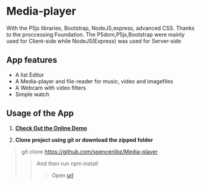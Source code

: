 # Media-player
 With the P5js libraries, Bootstrap, NodeJS,express, advanced CSS. Thanks to the proccessing Foundation. 
 The P5dom,P5js,Bootstrap were mainly used for Client-side  while NodeJS(Express) was used for  Server-side
 
 
 ## App features 
 - A list Editor 
 - A Media-player and file-reader for music, video and imagefiles
 - A Webcam with video filters
 - Simple watch
## Usage of the App
1. **[Check Out the Online Demo](https://qq9kq8mp26.codesandbox.io/ "click to continue")**

2. **Clone project using git or download the zipped folder**
> git clone https://github.com/spencerjibz/Media-player
>> And then run npm install 
>>> Open [url](http://localhost:7000/ "localhost:7000")
